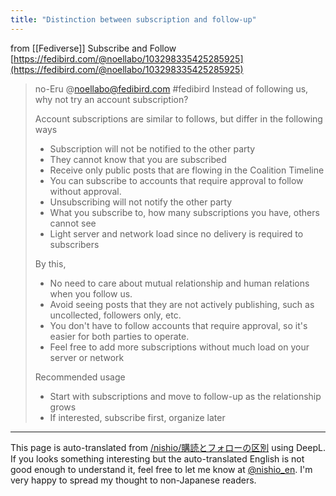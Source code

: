 ```yaml
---
title: "Distinction between subscription and follow-up"
---
```


from [[Fediverse]]
Subscribe and Follow
[https://fedibird.com/@noellabo/103298335425285925](https://fedibird.com/@noellabo/103298335425285925)
> no-Eru @noellabo@fedibird.com
>  #fedibird Instead of following us, why not try an account subscription?
>
>  Account subscriptions are similar to follows, but differ in the following ways
>
>  * Subscription will not be notified to the other party
>  * They cannot know that you are subscribed
>  * Receive only public posts that are flowing in the Coalition Timeline
>  * You can subscribe to accounts that require approval to follow without approval.
>  * Unsubscribing will not notify the other party
>  * What you subscribe to, how many subscriptions you have, others cannot see
>  * Light server and network load since no delivery is required to subscribers
>
>  By this,
>
>  * No need to care about mutual relationship and human relations when you follow us.
>  * Avoid seeing posts that they are not actively publishing, such as uncollected, followers only, etc.
>  * You don't have to follow accounts that require approval, so it's easier for both parties to operate.
>  * Feel free to add more subscriptions without much load on your server or network
>
>  Recommended usage
>
>  * Start with subscriptions and move to follow-up as the relationship grows
>  * If interested, subscribe first, organize later


---
This page is auto-translated from [/nishio/購読とフォローの区別](https://scrapbox.io/nishio/購読とフォローの区別) using DeepL. If you looks something interesting but the auto-translated English is not good enough to understand it, feel free to let me know at [@nishio_en](https://twitter.com/nishio_en). I'm very happy to spread my thought to non-Japanese readers.